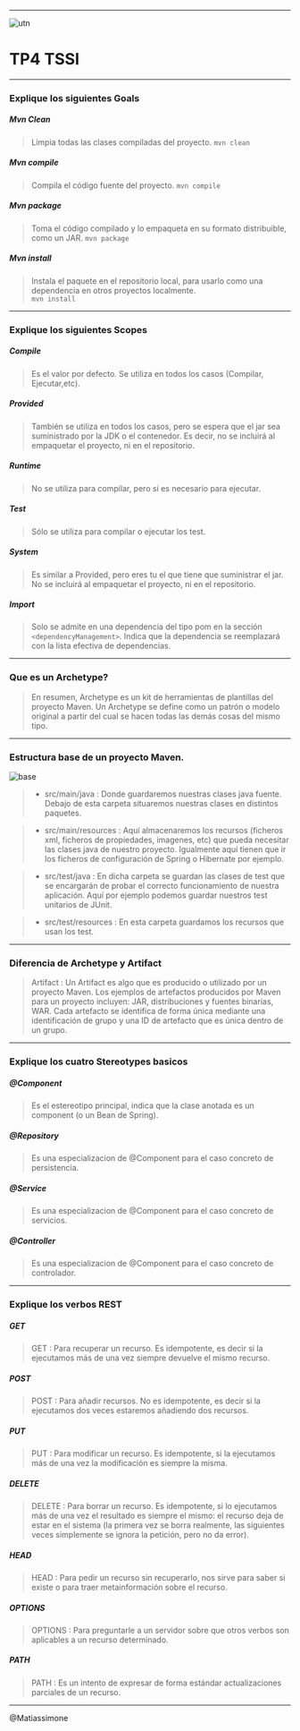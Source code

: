 -----------------------------------------------  
![utn](https://getfavicons.com/api/?url=http%3A%2F%2Fwww.utn.edu.ar%2Fdefault.utn) 
# TP4 TSSI
-----------------------------------------------                     
### Explique los siguientes Goals

##### Mvn Clean
  >  Limpia todas las clases compiladas del proyecto. `mvn clean`
##### Mvn compile
  > Compila el código fuente del proyecto. `mvn compile`
##### Mvn package
  >  Toma el código compilado y lo empaqueta en su formato distribuible, como un JAR. `mvn package`
##### Mvn install
  >  Instala el paquete en el repositorio local, para usarlo como una dependencia en otros proyectos localmente.            
  `mvn install`
-----------------------------------------------
### Explique los siguientes Scopes

##### Compile
  >  Es el valor por defecto. Se utiliza en todos los casos (Compilar, Ejecutar,etc).
##### Provided
  >   También se utiliza en todos los casos, pero se espera que el jar sea suministrado por la JDK o el contenedor. Es decir, no se incluirá al empaquetar el proyecto, ni en el repositorio.
##### Runtime
  >   No se utiliza para compilar, pero si es necesario para ejecutar.
##### Test
  >   Sólo se utiliza para compilar o ejecutar los test.
##### System
  >  Es similar a Provided, pero eres tu el que tiene que suministrar el jar. No se incluirá al empaquetar el proyecto, ni en el repositorio.
##### Import
  >  Solo se admite en una dependencia del tipo pom en la sección `<dependencyManagement>`. Indica que la dependencia se reemplazará con la lista efectiva de dependencias.
-----------------------------------------------
### Que es un Archetype?

  > En resumen, Archetype es un kit de herramientas de plantillas del proyecto Maven. Un Archetype se define como un patrón o modelo original a partir del cual se hacen todas las demás cosas del mismo tipo.
-----------------------------------------------
### Estructura base de un proyecto Maven.
![base](https://hop2croft.files.wordpress.com/2011/04/estructura_basica_maven.png) 

  > - src/main/java : Donde guardaremos nuestras clases java fuente. Debajo de esta carpeta situaremos nuestras clases en distintos paquetes.
  
  > - src/main/resources : Aquí almacenaremos los recursos (ficheros xml, ficheros de propiedades, imagenes, etc) que pueda necesitar las clases java de nuestro proyecto. Igualmente aquí tienen que ir los ficheros de configuración de Spring o Hibernate por ejemplo.
  
  > - src/test/java : En dicha carpeta se guardan las clases de test que se encargarán de probar el correcto funcionamiento de nuestra aplicación. Aquí por ejemplo podemos guardar nuestros test unitarios de JUnit.
  
  > - src/test/resources : En esta carpeta guardamos los recursos que usan los test.
-----------------------------------------------
### Diferencia de Archetype y Artifact
 > Artifact : Un Artifact es algo que es producido o utilizado por un proyecto Maven. Los ejemplos de artefactos producidos por Maven para un proyecto incluyen: JAR, distribuciones y fuentes binarias, WAR. Cada artefacto se identifica de forma única mediante una identificación de grupo y una ID de artefacto que es única dentro de un grupo.
-----------------------------------------------
### Explique los cuatro Stereotypes basicos

##### @Component
  > Es el estereotipo principal, indica que la clase anotada es un component (o un Bean de Spring).
##### @Repository
  > Es una especializacion de @Component para el caso concreto de persistencia.
##### @Service
  > Es una especializacion de @Component para el caso concreto de servicios.
##### @Controller
  > Es una especializacion de @Component para el caso concreto de controlador.
-----------------------------------------------
### Explique los verbos REST

##### GET
  > GET : Para recuperar un recurso. Es idempotente, es decir si la ejecutamos más de una vez siempre devuelve el mismo recurso.
##### POST
  > POST : Para añadir recursos. No es idempotente, es decir si la ejecutamos dos veces estaremos añadiendo dos recursos.
##### PUT
  > PUT : Para modificar un recurso. Es idempotente, si la ejecutamos más de una vez la modificación es siempre la misma.
##### DELETE
  > DELETE : Para borrar un recurso. Es idempotente, si lo ejecutamos más de una vez el resultado es siempre el mismo: el recurso deja de estar en el sistema (la primera vez se borra realmente, las siguientes veces simplemente se ignora la petición, pero no da error).
##### HEAD
  > HEAD : Para pedir un recurso sin recuperarlo, nos sirve para saber si existe o para traer metainformación sobre el recurso.
##### OPTIONS
  > OPTIONS : Para preguntarle a un servidor sobre que otros verbos son aplicables a un recurso determinado.
##### PATH
  > PATH : Es un intento de expresar de forma estándar actualizaciones parciales de un recurso.
-----------------------------------------------
@Matiassimone

